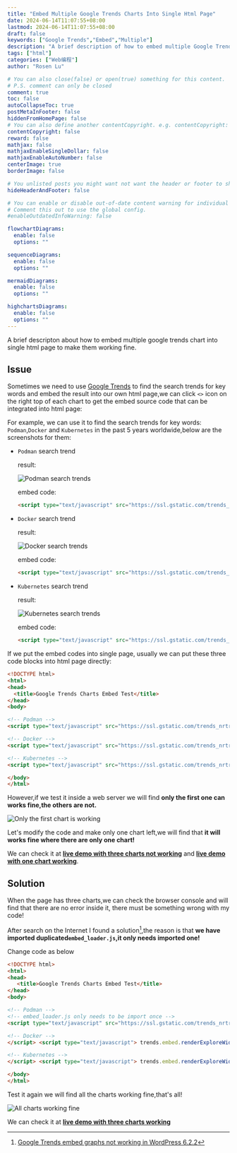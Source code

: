 ```yaml
---
title: "Embed Multiple Google Trends Charts Into Single Html Page"
date: 2024-06-14T11:07:55+08:00
lastmod: 2024-06-14T11:07:55+08:00
draft: false
keywords: ["Google Trends","Embed","Multiple"]
description: "A brief description of how to embed multiple Google Trends charts into a single html Page"
tags: ["html"]
categories: ["Web编程"]
author: "Rosen Lu"

# You can also close(false) or open(true) something for this content.
# P.S. comment can only be closed
comment: true
toc: false
autoCollapseToc: true
postMetaInFooter: false
hiddenFromHomePage: false
# You can also define another contentCopyright. e.g. contentCopyright: "This is another copyright."
contentCopyright: false
reward: false
mathjax: false
mathjaxEnableSingleDollar: false
mathjaxEnableAutoNumber: false
centerImage: true
borderImage: false

# You unlisted posts you might want not want the header or footer to show
hideHeaderAndFooter: false

# You can enable or disable out-of-date content warning for individual post.
# Comment this out to use the global config.
#enableOutdatedInfoWarning: false

flowchartDiagrams:
  enable: false
  options: ""

sequenceDiagrams: 
  enable: false
  options: ""

mermaidDiagrams: 
  enable: false
  options: ""

highchartsDiagrams: 
  enable: false
  options: ""
---
```


<style type="text/css">
  #content {
     font-family:math;font-size:13pt;margin:1em 0;
  }

  .post .post-header .post-title,
  .post .post-content h1{
     font-family:revert;
  }
</style>


A brief descripton about how to embed multiple google trends chart into single html page to make them working fine.

<!--more-->

## Issue

Sometimes we need to use [Google Trends](https://trends.google.com/trends/) to find the search trends for key words and embed the result into our own html page,we can click `<>` icon on the right top of each chart to get the embed source code that can be integrated into html page:

For example, we can use it to find the search trends for key words: `Podman`,`Docker` and `Kubernetes` in the past 5 years worldwide,below are the screenshots for them:

* `Podman` search trend

  result:

  ![Podman search trends](/blog_img/web/embed-multiple-google-trends-charts-into-single-html-page/podman-search-trend.png "Podman search trends")

  embed code:

  ```html
  <script type="text/javascript" src="https://ssl.gstatic.com/trends_nrtr/3728_RC01/embed_loader.js"></script> <script type="text/javascript"> trends.embed.renderExploreWidget("TIMESERIES", {"comparisonItem":[{"keyword":"Podman","geo":"","time":"today 5-y"}],"category":0,"property":""}, {"exploreQuery":"date=today%205-y&q=Podman","guestPath":"https://trends.google.com:443/trends/embed/"}); </script>
  ```

* `Docker` search trend

  result:

  ![Docker search trends](/blog_img/web/embed-multiple-google-trends-charts-into-single-html-page/docker-search-trend.png "Docker search trends")

  embed code:

  ```html
  <script type="text/javascript" src="https://ssl.gstatic.com/trends_nrtr/3728_RC01/embed_loader.js"></script> <script type="text/javascript"> trends.embed.renderExploreWidget("TIMESERIES", {"comparisonItem":[{"keyword":"Docker","geo":"","time":"today 5-y"}],"category":0,"property":""}, {"exploreQuery":"date=today%205-y&q=Docker","guestPath":"https://trends.google.com:443/trends/embed/"}); </script>
  ```

* `Kubernetes` search trend

  result:

  ![Kubernetes search trends](/blog_img/web/embed-multiple-google-trends-charts-into-single-html-page/docker-search-trend.png "Kubernetes search trends")

  embed code:

  ```html
  <script type="text/javascript" src="https://ssl.gstatic.com/trends_nrtr/3728_RC01/embed_loader.js"></script> <script type="text/javascript"> trends.embed.renderExploreWidget("TIMESERIES", {"comparisonItem":[{"keyword":"Kubernetes","geo":"","time":"today 5-y"}],"category":0,"property":""}, {"exploreQuery":"date=today%205-y&q=Kubernetes","guestPath":"https://trends.google.com:443/trends/embed/"}); </script>
  ```

If we put the embed codes into single page, usually we can put these three code blocks into html page directly:

 ```html
<!DOCTYPE html>
<html>
<head>
   <title>Google Trends Charts Embed Test</title>
</head>
<body>

<!-- Podman -->
<script type="text/javascript" src="https://ssl.gstatic.com/trends_nrtr/3728_RC01/embed_loader.js"></script> <script type="text/javascript"> trends.embed.renderExploreWidget("TIMESERIES", {"comparisonItem":[{"keyword":"Podman","geo":"","time":"today 5-y"}],"category":0,"property":""}, {"exploreQuery":"date=today%205-y&q=Podman","guestPath":"https://trends.google.com:443/trends/embed/"}); </script>

<!-- Docker -->
<script type="text/javascript" src="https://ssl.gstatic.com/trends_nrtr/3728_RC01/embed_loader.js"></script> <script type="text/javascript"> trends.embed.renderExploreWidget("TIMESERIES", {"comparisonItem":[{"keyword":"Docker","geo":"","time":"today 5-y"}],"category":0,"property":""}, {"exploreQuery":"date=today%205-y&q=Docker","guestPath":"https://trends.google.com:443/trends/embed/"}); </script>

<!-- Kubernetes -->
<script type="text/javascript" src="https://ssl.gstatic.com/trends_nrtr/3728_RC01/embed_loader.js"></script> <script type="text/javascript"> trends.embed.renderExploreWidget("TIMESERIES", {"comparisonItem":[{"keyword":"Kubernetes","geo":"","time":"today 5-y"}],"category":0,"property":""}, {"exploreQuery":"date=today%205-y&q=Kubernetes","guestPath":"https://trends.google.com:443/trends/embed/"}); </script>

</body>
</html>
 ```

However,if we test it inside a web server we will find **only the first one can works fine,the others are not.**

![Only the first chart is working](/blog_img/web/embed-multiple-google-trends-charts-into-single-html-page/only-the-first-one-working.png "Only the first chart is working")

Let's modify the code and make only one chart left,we will find that **it will works fine where there are only one chart!**

We can check it at [**live demo with three charts not working**](https://jsfiddle.net/kt82567q/) and [**live demo with one chart working**](https://jsfiddle.net/kt82567q/1/).

## Solution

When the page has three charts,we can check the browser console and will find that there are no error inside it, there must be something wrong with my code!

After search on the Internet I found a solution[^1],the reason is that **we have imported duplicated`embed_loader.js`,it only needs imported one!**

Change code as below

```html
<!DOCTYPE html>
<html>
<head>
   <title>Google Trends Charts Embed Test</title>
</head>
<body>

<!-- Podman -->
<!-- embed_loader.js only needs to be import once -->    
<script type="text/javascript" src="https://ssl.gstatic.com/trends_nrtr/3728_RC01/embed_loader.js"></script> <script type="text/javascript"> trends.embed.renderExploreWidget("TIMESERIES", {"comparisonItem":[{"keyword":"Podman","geo":"","time":"today 5-y"}],"category":0,"property":""}, {"exploreQuery":"date=today%205-y&q=Podman","guestPath":"https://trends.google.com:443/trends/embed/"}); </script>

<!-- Docker -->
</script> <script type="text/javascript"> trends.embed.renderExploreWidget("TIMESERIES", {"comparisonItem":[{"keyword":"Docker","geo":"","time":"today 5-y"}],"category":0,"property":""}, {"exploreQuery":"date=today%205-y&q=Docker","guestPath":"https://trends.google.com:443/trends/embed/"}); </script>

<!-- Kubernetes -->
</script> <script type="text/javascript"> trends.embed.renderExploreWidget("TIMESERIES", {"comparisonItem":[{"keyword":"Kubernetes","geo":"","time":"today 5-y"}],"category":0,"property":""}, {"exploreQuery":"date=today%205-y&q=Kubernetes","guestPath":"https://trends.google.com:443/trends/embed/"}); </script>

</body>
</html>
```

Test it again we will find all the charts working fine,that's all!

![All charts working fine](/blog_img/web/embed-multiple-google-trends-charts-into-single-html-page/all-charts-working-file.png "All charts working fine")



We can check it at [**live demo with three charts working**](https://jsfiddle.net/upgnjfkx/)

[^1]: [Google Trends embed graphs not working in WordPress 6.2.2](https://wordpress.org/support/topic/google-trends-embed-graphs-javascript-not-working-in-wordpress-6-2-2/)
